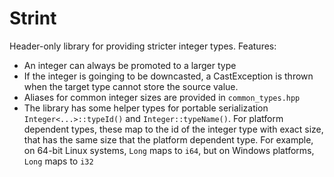 # Strint

Header-only library for providing stricter integer types. Features:

 * An integer can always be promoted to a larger type
 * If the integer is goinging to be downcasted, a CastException is thrown when the target type cannot store the source
   value.
 * Aliases for common integer sizes are provided in `common_types.hpp`
 * The library has some helper types for portable serialization `Integer<...>::typeId()` and `Integer::typeName()`. For
   platform dependent types, these map to the id of the integer type with exact size, that has the same size that the
   platform dependent type. For example, on 64-bit Linux systems, `Long` maps to `i64`, but on Windows platforms, `Long`
   maps to `i32`
